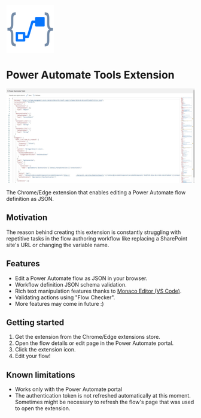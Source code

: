![Extension Logo](public/icons/pa-tools-128.png)

# Power Automate Tools Extension

![Extension Screen Shot](static/pa-tools-extension.jpg)

The Chrome/Edge extension that enables editing a Power Automate flow definition as JSON.

## Motivation

The reason behind creating this extension is constantly struggling with repetitive tasks in the flow authoring workflow like replacing a SharePoint site's URL or changing the variable name.

## Features

- Edit a Power Automate flow as JSON in your browser.
- Workflow definition JSON schema validation.
- Rich text manipulation features thanks to [Monaco Editor (VS Code)](https://microsoft.github.io/monaco-editor/).
- Validating actions using "Flow Checker".
- More features may come in future :)

## Getting started

1. Get the extension from the Chrome/Edge extensions store.
2. Open the flow details or edit page in the Power Automate portal.
3. Click the extension icon.
4. Edit your flow!

## Known limitations

- Works only with the Power Automate portal
- The authentication token is not refreshed automatically at this moment. Sometimes might be necessary to refresh the flow's page that was used to open the extension.
